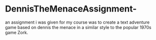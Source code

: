 # DennisTheMenaceAssignment-
an assignment i was given for my course was to create a text adventure game based on dennis the menace in a similar style to the popular 1970s game Zork.
